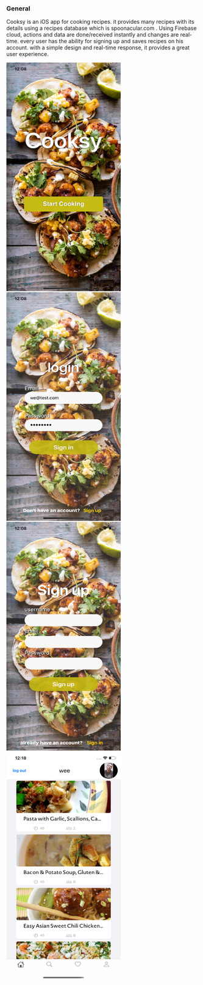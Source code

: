 ### General
Cooksy is an iOS app for cooking recipes. it provides many recipes with its details using a recipes database which is spoonacular.com .
Using Firebase cloud, actions and data are done/received instantly and changes are real-time. every user has the ability for signing up and saves recipes on his account.
with a simple design and real-time response, it provides a great user experience.

<img src="https://github.com/mosliem/Cooksy/blob/main/Screens/launchScreen.png" width="300" height="600" />
<img src="https://github.com/mosliem/Cooksy/blob/main/Screens/loginScreen.png" width="300" height="600" />
<img src="https://github.com/mosliem/Cooksy/blob/main/Screens/signupScreen.png" width="300" height="600" />
<img src="https://github.com/mosliem/Cooksy/blob/main/Screens/mainScreen.png" width="300" height="600" />

